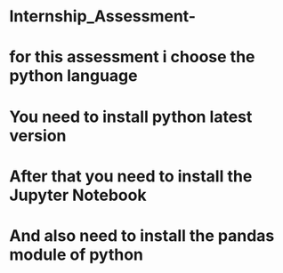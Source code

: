 # Internship_Assessment-
# for this assessment i choose the python language
# You need to install python  latest version
# After that you need to install the Jupyter Notebook
# And also need to install the pandas module of python



